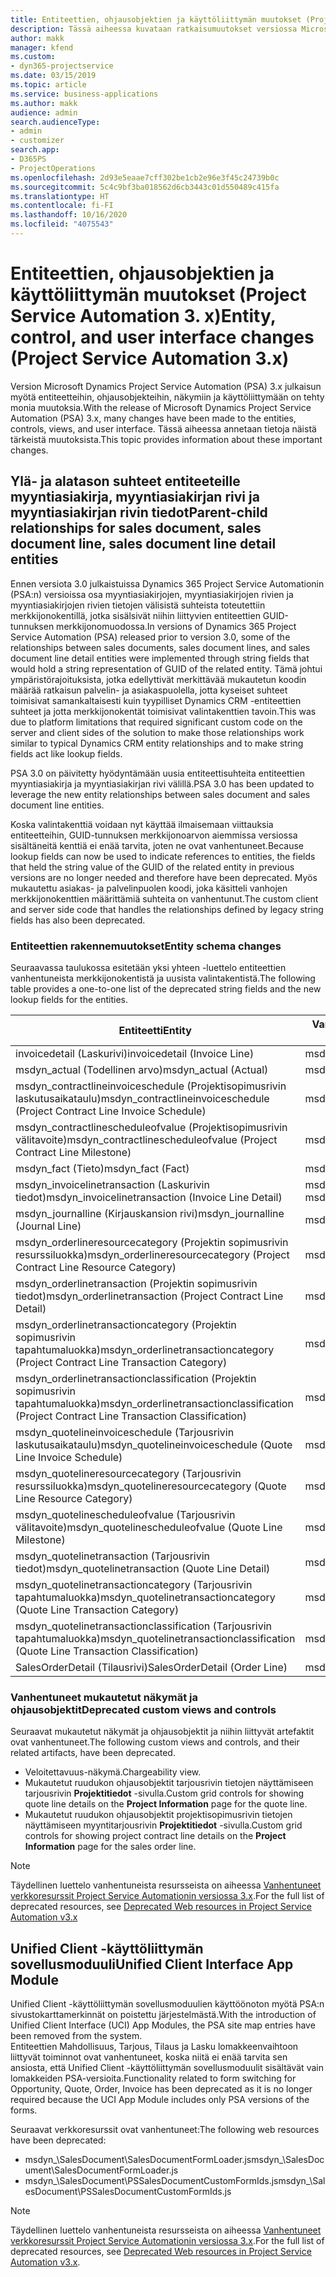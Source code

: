 ```yaml
---
title: Entiteettien, ohjausobjektien ja käyttöliittymän muutokset (Project Service Automation 3. x)
description: Tässä aiheessa kuvataan ratkaisumuutokset versiossa Microsoft Dynamics Project Service Automation 3.x.
author: makk
manager: kfend
ms.custom:
- dyn365-projectservice
ms.date: 03/15/2019
ms.topic: article
ms.service: business-applications
ms.author: makk
audience: admin
search.audienceType:
- admin
- customizer
search.app:
- D365PS
- ProjectOperations
ms.openlocfilehash: 2d93e5eaae7cff302be1cb2e96e3f45c24739b0c
ms.sourcegitcommit: 5c4c9bf3ba018562d6cb3443c01d550489c415fa
ms.translationtype: HT
ms.contentlocale: fi-FI
ms.lasthandoff: 10/16/2020
ms.locfileid: "4075543"
---
```

# <a name="entity-control-and-user-interface-changes-project-service-automation-3x"></a><span data-ttu-id="70e80-103">Entiteettien, ohjausobjektien ja käyttöliittymän muutokset (Project Service Automation 3. x)</span><span class="sxs-lookup"><span data-stu-id="70e80-103">Entity, control, and user interface changes (Project Service Automation 3.x)</span></span>
<span data-ttu-id="70e80-104">Version Microsoft Dynamics Project Service Automation (PSA) 3.x julkaisun myötä entiteetteihin, ohjausobjekteihin, näkymiin ja käyttöliittymään on tehty monia muutoksia.</span><span class="sxs-lookup"><span data-stu-id="70e80-104">With the release of Microsoft Dynamics Project Service Automation (PSA) 3.x, many changes have been made to the entities, controls, views, and user interface.</span></span> <span data-ttu-id="70e80-105">Tässä aiheessa annetaan tietoja näistä tärkeistä muutoksista.</span><span class="sxs-lookup"><span data-stu-id="70e80-105">This topic provides information about these important changes.</span></span>

## <a name="parent-child-relationships-for-sales-document-sales-document-line-sales-document-line-detail-entities"></a><span data-ttu-id="70e80-106">Ylä- ja alatason suhteet entiteeteille myyntiasiakirja, myyntiasiakirjan rivi ja myyntiasiakirjan rivin tiedot</span><span class="sxs-lookup"><span data-stu-id="70e80-106">Parent-child relationships for sales document, sales document line, sales document line detail entities</span></span>
<span data-ttu-id="70e80-107">Ennen versiota 3.0 julkaistuissa Dynamics 365 Project Service Automationin (PSA:n) versioissa osa myyntiasiakirjojen, myyntiasiakirjojen rivien ja myyntiasiakirjojen rivien tietojen välisistä suhteista toteutettiin merkkijonokentillä, jotka sisälsivät niihin liittyvien entiteettien GUID-tunnuksen merkkijonomuodossa.</span><span class="sxs-lookup"><span data-stu-id="70e80-107">In versions of Dynamics 365 Project Service Automation (PSA) released prior to version 3.0, some of the relationships between sales documents, sales document lines, and sales document line detail entities were implemented through string fields that would hold a string representation of GUID of the related entity.</span></span> <span data-ttu-id="70e80-108">Tämä johtui ympäristörajoituksista, jotka edellyttivät merkittävää mukautetun koodin määrää ratkaisun palvelin- ja asiakaspuolella, jotta kyseiset suhteet toimisivat samankaltaisesti kuin tyypilliset Dynamics CRM -entiteettien suhteet ja jotta merkkijonokentät toimisivat valintakenttien tavoin.</span><span class="sxs-lookup"><span data-stu-id="70e80-108">This was due to platform limitations that required significant custom code on the server and client sides of the solution to make those relationships work similar to typical Dynamics CRM entity relationships and to make string fields act like lookup fields.</span></span>

<span data-ttu-id="70e80-109">PSA 3.0 on päivitetty hyödyntämään uusia entiteettisuhteita entiteettien myyntiasiakirja ja myyntiasiakirjan rivi välillä.</span><span class="sxs-lookup"><span data-stu-id="70e80-109">PSA 3.0 has been updated to leverage the new entity relationships between sales document and sales document line entities.</span></span>

<span data-ttu-id="70e80-110">Koska valintakenttiä voidaan nyt käyttää ilmaisemaan viittauksia entiteetteihin, GUID-tunnuksen merkkijonoarvon aiemmissa versiossa sisältäneitä kenttiä ei enää tarvita, joten ne ovat vanhentuneet.</span><span class="sxs-lookup"><span data-stu-id="70e80-110">Because lookup fields can now be used to indicate references to entities, the fields that held the string value of the GUID of the related entity in previous versions are no longer needed and therefore have been deprecated.</span></span> <span data-ttu-id="70e80-111">Myös mukautettu asiakas- ja palvelinpuolen koodi, joka käsitteli vanhojen merkkijonokenttien määrittämiä suhteita on vanhentunut.</span><span class="sxs-lookup"><span data-stu-id="70e80-111">The custom client and server side code that handles the relationships defined by legacy string fields has also been deprecated.</span></span>

### <a name="entity-schema-changes"></a><span data-ttu-id="70e80-112">Entiteettien rakennemuutokset</span><span class="sxs-lookup"><span data-stu-id="70e80-112">Entity schema changes</span></span>
<span data-ttu-id="70e80-113">Seuraavassa taulukossa esitetään yksi yhteen -luettelo entiteettien vanhentuneista merkkijonokentistä ja uusista valintakentistä.</span><span class="sxs-lookup"><span data-stu-id="70e80-113">The following table provides a one-to-one list of the deprecated string fields and the new lookup fields for the entities.</span></span> 

 <span data-ttu-id="70e80-114">Entiteetti</span><span class="sxs-lookup"><span data-stu-id="70e80-114">Entity</span></span> |   <span data-ttu-id="70e80-115">Vanhentunut kenttä (Merkkijono)</span><span class="sxs-lookup"><span data-stu-id="70e80-115">Deprecated field (String)</span></span> | <span data-ttu-id="70e80-116">Uusi kenttä (Valinta)</span><span class="sxs-lookup"><span data-stu-id="70e80-116">New field (Lookup)</span></span>
--- | --- | ---
<span data-ttu-id="70e80-117">invoicedetail (Laskurivi)</span><span class="sxs-lookup"><span data-stu-id="70e80-117">invoicedetail (Invoice Line)</span></span> |  <span data-ttu-id="70e80-118">msdyn_contractline</span><span class="sxs-lookup"><span data-stu-id="70e80-118">msdyn_contractline</span></span> |    <span data-ttu-id="70e80-119">msdyn_contractlineid</span><span class="sxs-lookup"><span data-stu-id="70e80-119">msdyn_contractlineid</span></span>
<span data-ttu-id="70e80-120">msdyn_actual (Todellinen arvo)</span><span class="sxs-lookup"><span data-stu-id="70e80-120">msdyn_actual (Actual)</span></span> | <span data-ttu-id="70e80-121">msdyn_salescontractline</span><span class="sxs-lookup"><span data-stu-id="70e80-121">msdyn_salescontractline</span></span> |   <span data-ttu-id="70e80-122">msdyn_salescontractlineid</span><span class="sxs-lookup"><span data-stu-id="70e80-122">msdyn_salescontractlineid</span></span>
<span data-ttu-id="70e80-123">msdyn_contractlineinvoiceschedule (Projektisopimusrivin laskutusaikataulu)</span><span class="sxs-lookup"><span data-stu-id="70e80-123">msdyn_contractlineinvoiceschedule (Project Contract Line Invoice Schedule)</span></span> |    <span data-ttu-id="70e80-124">msdyn_contractline</span><span class="sxs-lookup"><span data-stu-id="70e80-124">msdyn_contractline</span></span> |    <span data-ttu-id="70e80-125">msdyn_contractlineid</span><span class="sxs-lookup"><span data-stu-id="70e80-125">msdyn_contractlineid</span></span>
<span data-ttu-id="70e80-126">msdyn_contractlinescheduleofvalue (Projektisopimusrivin välitavoite)</span><span class="sxs-lookup"><span data-stu-id="70e80-126">msdyn_contractlinescheduleofvalue (Project Contract Line Milestone)</span></span> |   <span data-ttu-id="70e80-127">msdyn_contractline</span><span class="sxs-lookup"><span data-stu-id="70e80-127">msdyn_contractline</span></span> |    <span data-ttu-id="70e80-128">msdyn_contractlineid</span><span class="sxs-lookup"><span data-stu-id="70e80-128">msdyn_contractlineid</span></span>
<span data-ttu-id="70e80-129">msdyn_fact (Tieto)</span><span class="sxs-lookup"><span data-stu-id="70e80-129">msdyn_fact (Fact)</span></span> | <span data-ttu-id="70e80-130">msdyn_salescontractline</span><span class="sxs-lookup"><span data-stu-id="70e80-130">msdyn_salescontractline</span></span> |   <span data-ttu-id="70e80-131">msdyn_salescontractlineid</span><span class="sxs-lookup"><span data-stu-id="70e80-131">msdyn_salescontractlineid</span></span>
<span data-ttu-id="70e80-132">msdyn_invoicelinetransaction (Laskurivin tiedot)</span><span class="sxs-lookup"><span data-stu-id="70e80-132">msdyn_invoicelinetransaction (Invoice Line Detail)</span></span> | <span data-ttu-id="70e80-133">msdyn_invoiceline</span><span class="sxs-lookup"><span data-stu-id="70e80-133">msdyn_invoiceline</span></span> <br> <span data-ttu-id="70e80-134">msdyn_salescontractline</span><span class="sxs-lookup"><span data-stu-id="70e80-134">msdyn_salescontractline</span></span> | <span data-ttu-id="70e80-135">msdyn_invoicelineid</span><span class="sxs-lookup"><span data-stu-id="70e80-135">msdyn_invoicelineid</span></span> <br> <span data-ttu-id="70e80-136">msdyn_salescontractlineid</span><span class="sxs-lookup"><span data-stu-id="70e80-136">msdyn_salescontractlineid</span></span>
<span data-ttu-id="70e80-137">msdyn_journalline (Kirjauskansion rivi)</span><span class="sxs-lookup"><span data-stu-id="70e80-137">msdyn_journalline (Journal Line)</span></span> |  <span data-ttu-id="70e80-138">msdyn_salescontractline</span><span class="sxs-lookup"><span data-stu-id="70e80-138">msdyn_salescontractline</span></span> |   <span data-ttu-id="70e80-139">msdyn_salescontractlineid</span><span class="sxs-lookup"><span data-stu-id="70e80-139">msdyn_salescontractlineid</span></span>
<span data-ttu-id="70e80-140">msdyn_orderlineresourcecategory (Projektin sopimusrivin resurssiluokka)</span><span class="sxs-lookup"><span data-stu-id="70e80-140">msdyn_orderlineresourcecategory (Project Contract Line Resource Category)</span></span> | <span data-ttu-id="70e80-141">msdyn_salescontractline</span><span class="sxs-lookup"><span data-stu-id="70e80-141">msdyn_salescontractline</span></span> |   <span data-ttu-id="70e80-142">msdyn_contractlineid</span><span class="sxs-lookup"><span data-stu-id="70e80-142">msdyn_contractlineid</span></span>
<span data-ttu-id="70e80-143">msdyn_orderlinetransaction (Projektin sopimusrivin tiedot)</span><span class="sxs-lookup"><span data-stu-id="70e80-143">msdyn_orderlinetransaction (Project Contract Line Detail)</span></span> | <span data-ttu-id="70e80-144">msdyn_salescontractline</span><span class="sxs-lookup"><span data-stu-id="70e80-144">msdyn_salescontractline</span></span> |   <span data-ttu-id="70e80-145">msdyn_salescontractlineid</span><span class="sxs-lookup"><span data-stu-id="70e80-145">msdyn_salescontractlineid</span></span>
<span data-ttu-id="70e80-146">msdyn_orderlinetransactioncategory (Projektin sopimusrivin tapahtumaluokka)</span><span class="sxs-lookup"><span data-stu-id="70e80-146">msdyn_orderlinetransactioncategory (Project Contract Line Transaction Category)</span></span> |   <span data-ttu-id="70e80-147">msdyn_contractline</span><span class="sxs-lookup"><span data-stu-id="70e80-147">msdyn_contractline</span></span> |    <span data-ttu-id="70e80-148">msdyn_contractlineid</span><span class="sxs-lookup"><span data-stu-id="70e80-148">msdyn_contractlineid</span></span>
<span data-ttu-id="70e80-149">msdyn_orderlinetransactionclassification (Projektin sopimusrivin tapahtumaluokka)</span><span class="sxs-lookup"><span data-stu-id="70e80-149">msdyn_orderlinetransactionclassification (Project Contract Line Transaction Classification)</span></span> |   <span data-ttu-id="70e80-150">msdyn_contractline</span><span class="sxs-lookup"><span data-stu-id="70e80-150">msdyn_contractline</span></span> |    <span data-ttu-id="70e80-151">msdyn_contractlineid</span><span class="sxs-lookup"><span data-stu-id="70e80-151">msdyn_contractlineid</span></span>
<span data-ttu-id="70e80-152">msdyn_quotelineinvoiceschedule (Tarjousrivin laskutusaikataulu)</span><span class="sxs-lookup"><span data-stu-id="70e80-152">msdyn_quotelineinvoiceschedule (Quote Line Invoice Schedule)</span></span> |  <span data-ttu-id="70e80-153">msdyn_quoteline</span><span class="sxs-lookup"><span data-stu-id="70e80-153">msdyn_quoteline</span></span> |   <span data-ttu-id="70e80-154">msdyn_quotelineid</span><span class="sxs-lookup"><span data-stu-id="70e80-154">msdyn_quotelineid</span></span>
<span data-ttu-id="70e80-155">msdyn_quotelineresourcecategory (Tarjousrivin resurssiluokka)</span><span class="sxs-lookup"><span data-stu-id="70e80-155">msdyn_quotelineresourcecategory (Quote Line Resource Category)</span></span> |    <span data-ttu-id="70e80-156">msdyn_quoteline</span><span class="sxs-lookup"><span data-stu-id="70e80-156">msdyn_quoteline</span></span> |   <span data-ttu-id="70e80-157">msdyn_quotelineid</span><span class="sxs-lookup"><span data-stu-id="70e80-157">msdyn_quotelineid</span></span>
<span data-ttu-id="70e80-158">msdyn_quotelinescheduleofvalue (Tarjousrivin välitavoite)</span><span class="sxs-lookup"><span data-stu-id="70e80-158">msdyn_quotelinescheduleofvalue (Quote Line Milestone)</span></span> | <span data-ttu-id="70e80-159">msdyn_quoteline</span><span class="sxs-lookup"><span data-stu-id="70e80-159">msdyn_quoteline</span></span> |   <span data-ttu-id="70e80-160">msdyn_quotelineid</span><span class="sxs-lookup"><span data-stu-id="70e80-160">msdyn_quotelineid</span></span>
<span data-ttu-id="70e80-161">msdyn_quotelinetransaction (Tarjousrivin tiedot)</span><span class="sxs-lookup"><span data-stu-id="70e80-161">msdyn_quotelinetransaction (Quote Line Detail)</span></span> |    <span data-ttu-id="70e80-162">msdyn_quoteline</span><span class="sxs-lookup"><span data-stu-id="70e80-162">msdyn_quoteline</span></span> |   <span data-ttu-id="70e80-163">msdyn_quotelineid</span><span class="sxs-lookup"><span data-stu-id="70e80-163">msdyn_quotelineid</span></span>
<span data-ttu-id="70e80-164">msdyn_quotelinetransactioncategory (Tarjousrivin tapahtumaluokka)</span><span class="sxs-lookup"><span data-stu-id="70e80-164">msdyn_quotelinetransactioncategory (Quote Line Transaction Category)</span></span> |  <span data-ttu-id="70e80-165">msdyn_quoteline</span><span class="sxs-lookup"><span data-stu-id="70e80-165">msdyn_quoteline</span></span> |   <span data-ttu-id="70e80-166">msdyn_quotelineid</span><span class="sxs-lookup"><span data-stu-id="70e80-166">msdyn_quotelineid</span></span>
<span data-ttu-id="70e80-167">msdyn_quotelinetransactionclassification (Tarjousrivin tapahtumaluokka)</span><span class="sxs-lookup"><span data-stu-id="70e80-167">msdyn_quotelinetransactionclassification (Quote Line Transaction Classification)</span></span> |  <span data-ttu-id="70e80-168">msdyn_quoteline</span><span class="sxs-lookup"><span data-stu-id="70e80-168">msdyn_quoteline</span></span> |   <span data-ttu-id="70e80-169">msdyn_quotelineid</span><span class="sxs-lookup"><span data-stu-id="70e80-169">msdyn_quotelineid</span></span>
<span data-ttu-id="70e80-170">SalesOrderDetail (Tilausrivi)</span><span class="sxs-lookup"><span data-stu-id="70e80-170">SalesOrderDetail (Order Line)</span></span> | <span data-ttu-id="70e80-171">msdyn_quotelineid</span><span class="sxs-lookup"><span data-stu-id="70e80-171">msdyn_quotelineid</span></span> | <span data-ttu-id="70e80-172">msdyn_quoteline</span><span class="sxs-lookup"><span data-stu-id="70e80-172">msdyn_quoteline</span></span> 

### <a name="deprecated-custom-views-and-controls"></a><span data-ttu-id="70e80-173">Vanhentuneet mukautetut näkymät ja ohjausobjektit</span><span class="sxs-lookup"><span data-stu-id="70e80-173">Deprecated custom views and controls</span></span>
<span data-ttu-id="70e80-174">Seuraavat mukautetut näkymät ja ohjausobjektit ja niihin liittyvät artefaktit ovat vanhentuneet.</span><span class="sxs-lookup"><span data-stu-id="70e80-174">The following custom views and controls, and their related artifacts, have been deprecated.</span></span>

- <span data-ttu-id="70e80-175">Veloitettavuus-näkymä.</span><span class="sxs-lookup"><span data-stu-id="70e80-175">Chargeability view.</span></span>
- <span data-ttu-id="70e80-176">Mukautetut ruudukon ohjausobjektit tarjousrivin tietojen näyttämiseen tarjousrivin **Projektitiedot** -sivulla.</span><span class="sxs-lookup"><span data-stu-id="70e80-176">Custom grid controls for showing quote line details on the **Project Information** page for the quote line.</span></span>
- <span data-ttu-id="70e80-177">Mukautetut ruudukon ohjausobjektit projektisopimusrivin tietojen näyttämiseen myyntitarjousrivin **Projektitiedot** -sivulla.</span><span class="sxs-lookup"><span data-stu-id="70e80-177">Custom grid controls for showing project contract line details on the **Project Information** page for the sales order line.</span></span>

> [!NOTE]
> <span data-ttu-id="70e80-178">Täydellinen luettelo vanhentuneista resursseista on aiheessa [Vanhentuneet verkkoresurssit Project Service Automationin versiossa 3.x](../developer-guides/web-resources-deprecated-v3.x.md).</span><span class="sxs-lookup"><span data-stu-id="70e80-178">For the full list of deprecated resources, see [Deprecated Web resources in Project Service Automation v3.x](../developer-guides/web-resources-deprecated-v3.x.md)</span></span>

## <a name="unified-client-interface-app-module"></a><span data-ttu-id="70e80-179">Unified Client -käyttöliittymän sovellusmoduuli</span><span class="sxs-lookup"><span data-stu-id="70e80-179">Unified Client Interface App Module</span></span>
<span data-ttu-id="70e80-180">Unified Client -käyttöliittymän sovellusmoduulien käyttöönoton myötä PSA:n sivustokarttamerkinnät on poistettu järjestelmästä.</span><span class="sxs-lookup"><span data-stu-id="70e80-180">With the introduction of Unified Client Interface (UCI) App Modules, the PSA site map entries have been removed from the system.</span></span>  
<span data-ttu-id="70e80-181">Entiteettien Mahdollisuus, Tarjous, Tilaus ja Lasku lomakkeenvaihtoon liittyvät toiminnot ovat vanhentuneet, koska niitä ei enää tarvita sen ansiosta, että Unified Client -käyttöliittymän sovellusmoduulit sisältävät vain lomakkeiden PSA-versioita.</span><span class="sxs-lookup"><span data-stu-id="70e80-181">Functionality related to form switching for Opportunity, Quote, Order, Invoice has been deprecated as it is no longer required because the UCI App Module includes only PSA versions of the forms.</span></span>  

<span data-ttu-id="70e80-182">Seuraavat verkkoresurssit ovat vanhentuneet:</span><span class="sxs-lookup"><span data-stu-id="70e80-182">The following web resources have been deprecated:</span></span>

- <span data-ttu-id="70e80-183">msdyn_\SalesDocument\SalesDocumentFormLoader.js</span><span class="sxs-lookup"><span data-stu-id="70e80-183">msdyn_\SalesDocument\SalesDocumentFormLoader.js</span></span>
- <span data-ttu-id="70e80-184">msdyn_\SalesDocument\PSSalesDocumentCustomFormIds.js</span><span class="sxs-lookup"><span data-stu-id="70e80-184">msdyn_\SalesDocument\PSSalesDocumentCustomFormIds.js</span></span>

> [!NOTE]
> <span data-ttu-id="70e80-185">Täydellinen luettelo vanhentuneista resursseista on aiheessa [Vanhentuneet verkkoresurssit Project Service Automationin versiossa 3.x](../developer-guides/web-resources-deprecated-v3.x.md).</span><span class="sxs-lookup"><span data-stu-id="70e80-185">For the full list of deprecated resources, see [Deprecated Web resources in Project Service Automation v3.x](../developer-guides/web-resources-deprecated-v3.x.md).</span></span>


